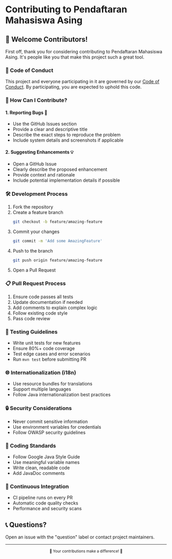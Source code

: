# Contributing to Pendaftaran Mahasiswa Asing

## 🤝 Welcome Contributors!

First off, thank you for considering contributing to Pendaftaran Mahasiswa Asing. It's people like you that make this project such a great tool.

### 📜 Code of Conduct

This project and everyone participating in it are governed by our [Code of Conduct](CODE_OF_CONDUCT.md). By participating, you are expected to uphold this code.

### 🚀 How Can I Contribute?

#### 1. Reporting Bugs 🐞

- Use the GitHub Issues section
- Provide a clear and descriptive title
- Describe the exact steps to reproduce the problem
- Include system details and screenshots if applicable

#### 2. Suggesting Enhancements 💡

- Open a GitHub Issue
- Clearly describe the proposed enhancement
- Provide context and rationale
- Include potential implementation details if possible

### 🛠 Development Process

1. Fork the repository
2. Create a feature branch
   ```bash
   git checkout -b feature/amazing-feature
   ```
3. Commit your changes
   ```bash
   git commit -m 'Add some AmazingFeature'
   ```
4. Push to the branch
   ```bash
   git push origin feature/amazing-feature
   ```
5. Open a Pull Request

### 📋 Pull Request Process

1. Ensure code passes all tests
2. Update documentation if needed
3. Add comments to explain complex logic
4. Follow existing code style
5. Pass code review

### 🧪 Testing Guidelines

- Write unit tests for new features
- Ensure 80%+ code coverage
- Test edge cases and error scenarios
- Run `mvn test` before submitting PR

### 🌐 Internationalization (i18n)

- Use resource bundles for translations
- Support multiple languages
- Follow Java internationalization best practices

### 🔒 Security Considerations

- Never commit sensitive information
- Use environment variables for credentials
- Follow OWASP security guidelines

### 📝 Coding Standards

- Follow Google Java Style Guide
- Use meaningful variable names
- Write clean, readable code
- Add JavaDoc comments

### 🤖 Continuous Integration

- CI pipeline runs on every PR
- Automatic code quality checks
- Performance and security scans

## 📞 Questions?

Open an issue with the "question" label or contact project maintainers.

---

<div align="center">
    <sub>🌟 Your contributions make a difference! 🌟</sub>
</div>
